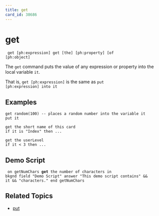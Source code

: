 ```yaml
---
title: get
card_id: 38686
---
```


# get

<code><pre>
get [ph:expression]
get [the] [ph:property] [of [ph:object]
</pre></code>

The <code>get</code> command puts the value of any expression or property into the local variable <code>it</code>.   

That is, <code>get [ph:expression]</code> is the same as <code>put [ph:expression] into it</code>

## Examples

```
get random(100) -- places a random number into the variable it
put it

get the short name of this card
if it is "Index" then ...

get the userLevel
if it < 3 then ...
```

## Demo Script

<code><pre>
on getNumChars
 <b>get</b> the number of characters in bkgnd field "Demo Script"
 answer "This demo script contains" && it && "characters."
end getNumChars
</pre></code>

## Related Topics

* [put](/HyperTalkReference/commands/put)
